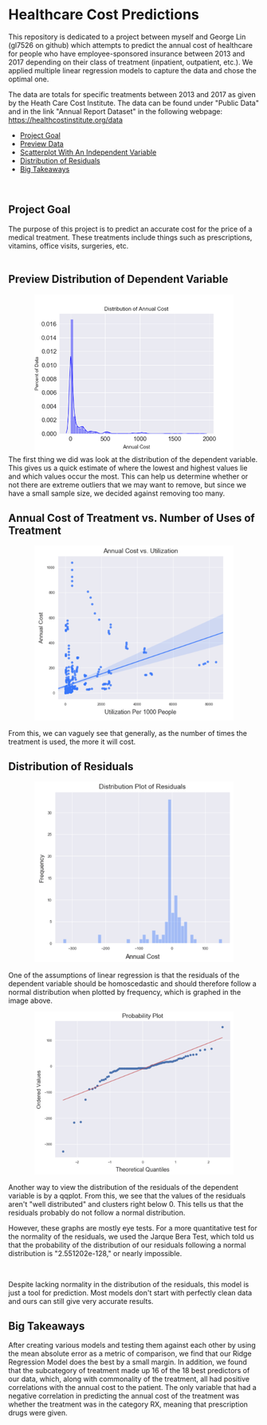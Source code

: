 # Healthcare Cost Predictions
This repository is dedicated to a project between myself and George Lin (gl7526 on github) which attempts to predict the annual cost of healthcare for people who have employee-sponsored insurance between 2013 and 2017 depending on their class of treatment (inpatient, outpatient, etc.). We applied multiple linear regression models to capture the data and chose the optimal one. 


The data are totals for specific treatments between 2013 and 2017 as given by the Heath Care Cost Institute. The data can be found under "Public Data" and in the link "Annual Report Dataset" in the following webpage: https://healthcostinstitute.org/data

- [Project Goal](#ProjGoal)
- [Preview Data](#LookAtDep)
- [Scatterplot With An Independent Variable](#EDA)
- [Distribution of Residuals](#DistRes)
- [Big Takeaways](#Takeaway)
<br>

## Project Goal <a name = 'ProjGoal'></a>
The purpose of this project is to predict an accurate cost for the price of a medical treatment. These treatments include things such as prescriptions, vitamins, office visits, surgeries, etc.
<br>
<br>

## Preview Distribution of Dependent Variable <a name = 'LookAtDep'></a>

<center><img src='graphs%20of%20data/distribution_of_annual_cost.png' width = 400></center>
The first thing we did was look at the distribution of the dependent variable. This gives us a quick estimate of where the lowest and highest values lie and which values occur the most. This can help us determine whether or not there are extreme outliers that we may want to remove, but since we have a small sample size, we decided against removing too many.


## Annual Cost of Treatment vs. Number of Uses of Treatment <a name = 'EDA'></a>

<center><img src='graphs%20of%20data/cost%20vs%20utilization.png' width = 400></center> <!-- center isn't working, probably deprecated; might be able to fix by referencing this tag in CSS?  // Annual Cost of Treatment vs. Use of Treatment-->

From this, we can vaguely see that generally, as the number of times the treatment is used, the more it will cost.

## Distribution of Residuals <a name = 'DistRes'></a>

<center><img src='graphs%20of%20data/dist%20of%20resids.png' width = 400></center>

One of the assumptions of linear regression is that the residuals of the dependent variable should be homoscedastic and should therefore follow a normal distribution when plotted by frequency, which is graphed in the image above.
<br>
<center><img src='graphs%20of%20data/qqplot.png' width = 400></center>

Another way to view the distribution of the residuals of the dependent variable is by a qqplot. From this, we see that the values of the residuals aren't "well distributed" and clusters right below 0. This tells us that the residuals probably do not follow a normal distribution.
<p>However, these graphs are mostly eye tests. For a more quantitative test for the normality of the residuals, we used the Jarque Bera Test, which told us that the probability of the distribution of our residuals following a normal distribution is "2.551202e-128," or nearly impossible.</p>
<br>
<p>Despite lacking normality in the distribution of the residuals, this model is just a tool for prediction. Most models don't start with perfectly clean data and ours can still give very accurate results.</p>

## Big Takeaways <a name = 'Takeaway'></a>

After creating various models and testing them against each other by using the mean absolute error as a metric of comparison, we find that our Ridge Regression Model does the best by a small margin. In addition, we found that the subcategory of treatment made up 16 of the 18 best predictors of our data, which, along with commonality of the treatment, all had positive correlations with the annual cost to the patient. The only variable that had a negative correlation in predicting the annual cost of the treatment was whether the treatment was in the category RX, meaning that prescription drugs were given. 
